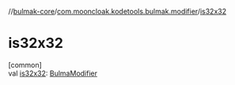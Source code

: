 //[bulmak-core](../../index.md)/[com.mooncloak.kodetools.bulmak.modifier](index.md)/[is32x32](is32x32.md)

# is32x32

[common]\
val [is32x32](is32x32.md): [BulmaModifier](-bulma-modifier/index.md)
